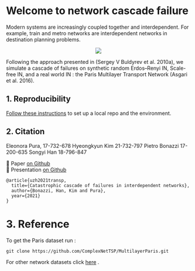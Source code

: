 # Welcome to network cascade failure

Modern systems are  increasingly  coupled  together and interdependent. For example, train and metro networks are interdependent networks in destination planning problems.

<p align="center">
  <img width="auto" height="auto" src="https://github.com/pbonazzi/21-network-cascade-failure/blob/main/notebooks/figure/PARIS/metro_train.png?style=centerme">
</p>

Following the approach presented in (Sergey V Buldyrev et al. 2010a), we simulate a cascade of failures on synthetic random Erdos–Renyi IN, Scale-free IN, and a real world IN : the Paris Multilayer Transport Network (Asgari et al. 2016). 

## 1. Reproducibility

[Follow these instructions](./docs/01_reproduce_res.md) to set up a local repo and the environment.

## 2. Citation 

Eleonora Pura, 17-732-678
Hyeongkyun Kim 21-732-797
Pietro Bonazzi 17-200-635
Songyi Han 18-796-847

:page_with_curl: Paper [on Github](./docs/reports/report.pdf)    
:pencil: Presentation [on Github](./docs/reports/presentation.pdf)

```
@article{uzh2021transp,
  title={Catastrophic cascade of failures in interdependent networks},
  author={Bonazzi, Han, Kim and Pura},
  year={2021}
}
```

#  3. Reference

To get the Paris dataset run :

```
git clone https://github.com/ComplexNetTSP/MultilayerParis.git
```

For other network datasets click [here](https://icon.colorado.edu/#!/networks) .

